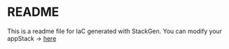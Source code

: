 # README
This is a readme file for IaC generated with StackGen.
You can modify your appStack -> [here](http://main.dev.stackgen.com/appstacks/f37eb2bd-d40d-4663-a2be-0a522388aee5)

